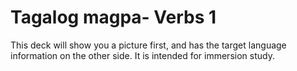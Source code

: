 # Tagalog magpa- Verbs 1

This deck will show you a picture first, and has the target language information on the other side. It is intended for immersion study.
